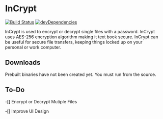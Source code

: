 # InCrypt
[![Build Status](https://travis-ci.org/roshanlam/InCrypt.svg?branch=master)](https://travis-ci.org/roshanlam/InCrypt)
[![devDependencies](https://david-dm.org/roshanlam/InCrypt.svg)](https://david-dm.org/roshanlam/InCrypt.svg)


InCrypt is used to encrypt or decrypt single files with a password. InCrypt uses AES-256 encryption algorithm making it text book secure. InCrypt can be useful for secure file transfers, keeping things locked up on your personal or work computer.

## Downloads
Prebuilt binaries have not been created yet. You must run from the source.

## To-Do
-[] Encrypt or Decrypt Mutiple Files

-[] Improve UI Design
